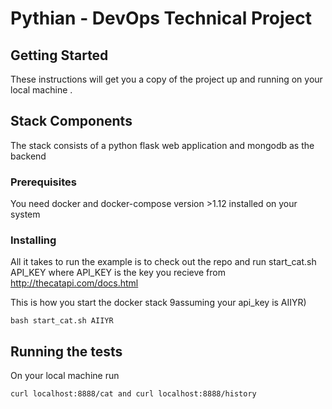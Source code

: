 # Pythian - DevOps Technical Project



## Getting Started

These instructions will get you a copy of the project up and running on your local machine .

## Stack Components

The stack consists of a python flask web application and mongodb as the backend

### Prerequisites

You need docker and docker-compose version >1.12 installed on your system

### Installing

All it takes to run the example is to check out the repo and run  start_cat.sh API_KEY where API_KEY is the key you recieve from http://thecatapi.com/docs.html

This is how you start the docker stack 9assuming your api_key is AIIYR)

```
bash start_cat.sh AIIYR
```


## Running the tests

On your local machine run 

```
curl localhost:8888/cat and curl localhost:8888/history
```
